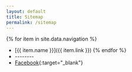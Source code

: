 ```yaml
---
layout: default
title: Sitemap
permalink: /sitemap
---
```


{% for item in site.data.navigation %}
* [{{ item.name }}]({{ item.link }})
{% endfor %}
* \-\-\-\-\-\-\-\-
* [Facebook](https://nl-nl.facebook.com/wandelsportvereniging.kinderdijk/){:target="_blank"}
